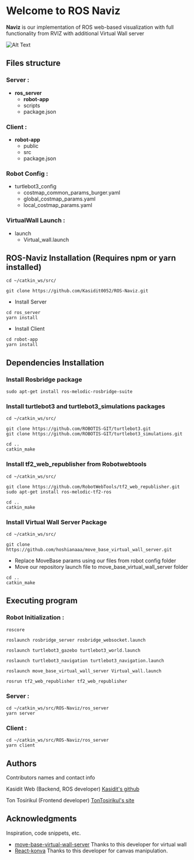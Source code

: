 # Welcome to ROS Naviz
**Naviz** is our implementation of ROS web-based visualization with full functionality from RVIZ with additional Virtual Wall server 


![Alt Text](https://github.com/Kasidit0052/ROS_Naviz/blob/main/ros_result.gif)


## Files structure

### Server :

- **ros_server**
  - **robot-app**
  - scripts
  - package.json

### Client :

- **robot-app**
  - public
  - src
  - package.json
  
### Robot Config :
- turtlebot3_config
  - costmap_common_params_burger.yaml
  - global_costmap_params.yaml
  - local_costmap_params.yaml

### VirtualWall Launch :
- launch
  - Virtual_wall.launch

## ROS-Naviz Installation (Requires npm or yarn installed)

```
cd ~/catkin_ws/src/
```
```
git clone https://github.com/Kasidit0052/ROS-Naviz.git
```
- Install Server
```
cd ros_server
yarn install
```
- Install Client
```
cd robot-app
yarn install
```

## Dependencies Installation

### Install Rosbridge package

```
sudo apt-get install ros-melodic-rosbridge-suite
```

### Install turtlebot3 and turtlebot3_simulations packages

```
cd ~/catkin_ws/src/
```
```
git clone https://github.com/ROBOTIS-GIT/turtlebot3.git
git clone https://github.com/ROBOTIS-GIT/turtlebot3_simulations.git
```
```
cd ..
catkin_make
```
### Install tf2_web_republisher from Robotwebtools

```
cd ~/catkin_ws/src/
```
```
git clone https://github.com/RobotWebTools/tf2_web_republisher.git
sudo apt-get install ros-melodic-tf2-ros
```
```
cd ..
catkin_make
```

### Install Virtual Wall Server Package

```
cd ~/catkin_ws/src/
```
```
git clone https://github.com/hoshianaaa/move_base_virtual_wall_server.git
```
- Replace MoveBase params using our files from robot config folder
- Move our repository launch file to move_base_virtual_wall_server folder
```
cd ..
catkin_make
```

## Executing program

### Robot Initialization :

```
roscore
```

```
roslaunch rosbridge_server rosbridge_websocket.launch
```

```
roslaunch turtlebot3_gazebo turtlebot3_world.launch
```

```
roslaunch turtlebot3_navigation turtlebot3_navigation.launch
```

```
roslaunch move_base_virtual_wall_server Virtual_wall.launch
```

```
rosrun tf2_web_republisher tf2_web_republisher
```

### Server :

```
cd ~/catkin_ws/src/ROS-Naviz/ros_server
yarn server
```

### Client :

```
cd ~/catkin_ws/src/ROS-Naviz/ros_server
yarn client
```



## Authors

Contributors names and contact info

Kasidit Web (Backend, ROS developer)
[Kasidit's github](https://github.com/Kasidit0052)

Ton Tosirikul (Frontend developer)
[TonTosirikul's site](https://tontosirikul.github.io/#/)

## Acknowledgments

Inspiration, code snippets, etc.

- [move-base-virtual-wall-server](https://github.com/hoshianaaa/move_base_virtual_wall_server) Thanks to this developer for virtual wall
- [React-konva](https://github.com/konvajs/react-konva) Thanks to this developer for canvas manipulation.
